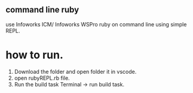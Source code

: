 ## command line ruby
use Infoworks ICM/ Infoworks WSPro ruby on command line using simple REPL.
# how to run.
1) Download the folder and open folder it in vscode.
2) open rubyREPL.rb file.
3) Run the build task
  Terminal -> run build task.
